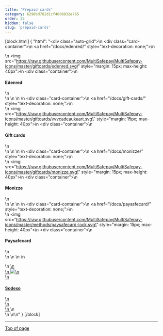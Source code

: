 ```yaml
---
title: 'Prepaid cards'
category: 6298bd782d1cf4006032e765
order: 35
hidden: false
slug: 'prepaid-cards'
--- 
```


[block:html]
{
  "html": "<div class=\"auto-grid\">\n    <div class=\"card-container\">\n        <a href=\"/docs/edenred/\" style=\"text-decoration: none;\">\n            <div>\n                <img src=\"https://raw.githubusercontent.com/MultiSafepay/MultiSafepay-icons/master/giftcards/edenred.svg\" style=\"margin: 15px; max-height: 40px\">\n                <div class=\"container\">\n                    <h4><b>Edenred</b></h4>\n                </div>\n            </div>\n        </a>\n    </div>\n    <div class=\"card-container\">\n        <a href=\"/docs/gift-cards/\" style=\"text-decoration: none;\">\n            <div>\n                <img src=\"https://raw.githubusercontent.com/MultiSafepay/MultiSafepay-icons/master/giftcards/vvvcadeaukaart.svg\" style=\"margin: 15px; max-height: 40px\">\n                <div class=\"container\">\n                    <h4><b>Gift cards</b></h4>\n                </div>\n            </div>\n        </a>\n    </div>\n    <div class=\"card-container\">\n        <a href=\"/docs/monizze/\" style=\"text-decoration: none;\">\n            <div>\n                <img src=\"https://raw.githubusercontent.com/MultiSafepay/MultiSafepay-icons/master/giftcards/monizze.svg\" style=\"margin: 15px; max-height: 40px\">\n                <div class=\"container\">\n                    <h4><b>Monizze</b></h4>\n                </div>\n            </div>\n        </a>\n    </div>\n    <div class=\"card-container\">\n        <a href=\"/docs/paysafecard/\" style=\"text-decoration: none;\">\n            <div>\n                <img src=\"https://raw.githubusercontent.com/MultiSafepay/MultiSafepay-icons/master/methods/paysafecard-lock.svg\" style=\"margin: 15px; max-height: 40px\">\n                <div class=\"container\">\n                    <h4><b>Paysafecard</b></h4>\n                </div>\n            </div>\n        </a>\n    </div>\n    
<div class=\"card-container\">\n <a href=\"/docs/sodexo/\" style=\"text-decoration: none;\">\n <div>\n <img src=\"https://raw.githubusercontent.com/MultiSafepay/MultiSafepay-icons/master/giftcards/sodexo-sportculturepass.svg\" style=\"margin: 15px; max-height: 40px\">\n <div class=\"container\">\n <h4><b>Sodexo</b></h4>\n </div>\n </div>\n </a>\n </div>\n 

   </div>\n\n<style>\n\nb {\n  color: #384248 !important;\n}\n  \n.auto-grid {\n  --auto-grid-min-size: 175px;\n  \n  display: grid;\n  grid-template-columns: repeat(auto-fill, minmax(var(--auto-grid-min-size), 1fr));\n}\n\n.card-container {\n  box-shadow: 0 4px 8px 0 rgba(0, 0, 0, 0.2); /* this adds the \"card\" effect */\n  padding: 16px;\n  text-align: center;\n  border-radius: 5px;\n  margin: 8px\n} \n\n.card-container:hover {\n  box-shadow: 0 8px 16px 0 rgb(0 0 0 / 20%);\n  transform: translateY(-0.2rem);\n  transition: all 0.2s;\n  cursor: pointer;\n}  \n\n</style>"
}
[/block]
<br>

---
[Top of page](#)